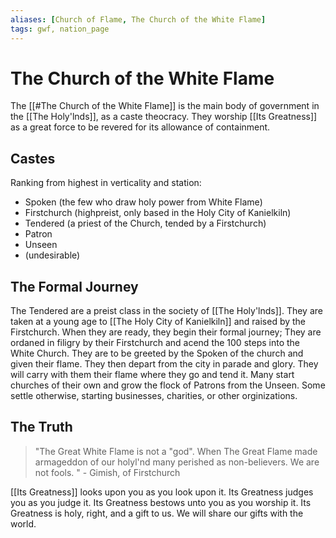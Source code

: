 ```yaml
---
aliases: [Church of Flame, The Church of the White Flame]
tags: gwf, nation_page
---
```


# The Church of the White Flame

The [[#The Church of the White Flame]] is the main body of government in the [[The Holy'lnds]], as a caste theocracy. They worship [[Its Greatness]] as a great force to be revered for its allowance of containment. 

## Castes
Ranking from highest in verticality and station:
- Spoken (the few who draw holy power from White Flame)
- Firstchurch (highpreist, only based in the Holy City of Kanielkiln)
- Tendered (a priest of the Church, tended by a Firstchurch)
- Patron
- Unseen
- (undesirable)

## The Formal Journey
The Tendered are a preist class in the society of [[The Holy'lnds]]. They are taken at a young age to [[The Holy City of Kanielkiln]] and raised by the Firstchurch. When they are ready, they begin their formal journey; They are ordaned in filigry by their Firstchurch and acend the 100 steps into the White Church. They are to be greeted by the Spoken of the church and given their flame. They then depart from the city in parade and glory. They will carry with them their flame where they go and tend it. Many start churches of their own and grow the flock of Patrons from the Unseen. Some settle otherwise, starting businesses, charities, or other orginizations.

## The Truth
 > "The Great White Flame is not a "god". When The Great Flame made armageddon of our holyl'nd many perished as non-believers. We are not fools. " - Gimish, of Firstchurch

[[Its Greatness]] looks upon you as you look upon it. 
Its Greatness judges you as you judge it. 
Its Greatness bestows unto you as you worship it.
Its Greatness is holy, right, and a gift to us.
We will share our gifts with the world.
